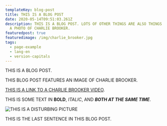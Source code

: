 ```yaml
---
templateKey: blog-post
title: THIS IS A BLOG POST
date: 2020-05-14T09:51:03.261Z
description: THIS IS A BLOG POST. LOTS OF OTHER THINGS ARE ALSO THINGS. HERE IS
  A PHOTO OF CHARLIE BROOKER.
featuredpost: true
featuredimage: /img/charlie_brooker.jpg
tags:
  - page-example
  - lang-en
  - version-capitals
---
```

THIS IS A BLOG POST.

THIS BLOG POST FEATURES AN IMAGE OF CHARLIE BROOKER.

[THIS IS A LINK TO A CHARLIE BROOKER VIDEO](https://www.youtube.com/watch?v=aHun58mz3vI).

THIS IS SOME TEXT IN **BOLD**, *ITALIC*, AND ***BOTH AT THE SAME TIME***.

![THIS IS A DISTURBING PICTURE](/img/random.jpg "THIS IS A DISTURBING PICTURE")

THIS IS THE LAST SENTENCE IN THIS BLOG POST.